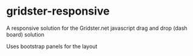 gridster-responsive
===================

A responsive solution for the Gridster.net javascript drag and drop (dash board) solution

Uses bootstrap panels for the layout
